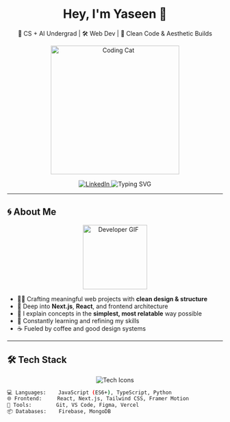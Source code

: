 <h1 align="center">Hey, I'm Yaseen 👋</h1>
<p align="center">
  🧠 CS + AI Undergrad | 🛠️ Web Dev | 🖤 Clean Code & Aesthetic Builds
</p>

<p align="center">
  <img src="https://media.giphy.com/media/v1.Y2lkPTc5MGI3NjExZ2x6bzU1aTZqbTV6OTFkcHhzbzlzcWlyczR2dDdqdWQ2MXEzYjNheSZlcD12MV9naWZzX3NlYXJjaCZjdD1n/q6RoNkLlFNjaw/giphy.gif" alt="Coding Cat" width="300" />
</p>

<div align="center">
  <a href="https://www.linkedin.com/in/mohd-yaseen-/">
    <img src="https://img.shields.io/badge/LinkedIn-0077B5?style=for-the-badge&logo=linkedin&logoColor=white" alt="LinkedIn"/>
  </a>
  <img src="https://readme-typing-svg.demolab.com?font=Fira+Code&pause=1000&color=FF79C6&center=true&vCenter=true&width=435&lines=Fullstack+Developer;UI%2FUX+Enthusiast;Tech+Writer;Open+Source+Contributor" alt="Typing SVG" />
</div>

---

## 🌀 About Me

<div align="center">
  <img src="https://media.giphy.com/media/L8K62iTDkzGX6/giphy.gif" width="150" alt="Developer GIF"/>
</div>

- 🧑‍💻 Crafting meaningful web projects with **clean design & structure**
- 🚀 Deep into **Next.js**, **React**, and frontend architecture
- 🧠 I explain concepts in the **simplest, most relatable** way possible
- 🔁 Constantly learning and refining my skills
- ☕ Fueled by coffee and good design systems

---

## 🛠️ Tech Stack

<div align="center">
  <img src="https://skillicons.dev/icons?i=js,ts,react,nextjs,tailwind,nodejs,py,git,vscode,figma" alt="Tech Icons" />
</div>

```bash
💻 Languages:    JavaScript (ES6+), TypeScript, Python
🌐 Frontend:     React, Next.js, Tailwind CSS, Framer Motion
🔧 Tools:        Git, VS Code, Figma, Vercel
📦 Databases:    Firebase, MongoDB
